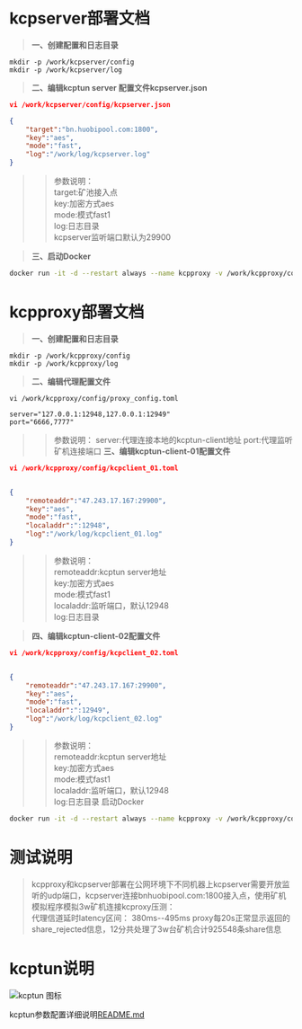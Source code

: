 # kcpserver部署文档
> **一、创建配置和日志目录**
```
mkdir -p /work/kcpserver/config
mkdir -p /work/kcpserver/log
```
>**二、编辑kcptun server 配置文件kcpserver.json**
```json
vi /work/kcpserver/config/kcpserver.json

{
    "target":"bn.huobipool.com:1800",
    "key":"aes", 
    "mode":"fast", 
    "log":"/work/log/kcpserver.log" 
}
```  


>> 参数说明：    
target:矿池接入点  
key:加密方式aes  
mode:模式fast1  
log:日志目录  
kcpserver监听端口默认为29900


> **三、启动Docker**
```bash
docker run -it -d --restart always --name kcpproxy -v /work/kcpproxy/config:/work/config -v /work/kcpproxy/log:/work/log --network=host registry.cn-hongkong.aliyuncs.com/huobipool-public/kcpserver:1.0
```


# kcpproxy部署文档
> **一、创建配置和日志目录**
```
mkdir -p /work/kcpproxy/config
mkdir -p /work/kcpproxy/log
```
> **二、编辑代理配置文件**
```
vi /work/kcpproxy/config/proxy_config.toml

server="127.0.0.1:12948,127.0.0.1:12949"
port="6666,7777"
```
>> 参数说明： 
server:代理连接本地的kcptun-client地址
port:代理监听矿机连接端口
>**三、编辑kcptun-client-01配置文件**
```json
vi /work/kcpproxy/config/kcpclient_01.toml


{
    "remoteaddr":"47.243.17.167:29900",
    "key":"aes",
    "mode":"fast",
    "localaddr":":12948",
    "log":"/work/log/kcpclient_01.log"
}
```  
>> 参数说明：  
remoteaddr:kcptun server地址  
key:加密方式aes  
mode:模式fast1  
localaddr:监听端口，默认12948  
log:日志目录  

  
> **四、编辑kcptun-client-02配置文件**
```json
vi /work/kcpproxy/config/kcpclient_02.toml


{
    "remoteaddr":"47.243.17.167:29900",
    "key":"aes",
    "mode":"fast",
    "localaddr":":12949",
    "log":"/work/log/kcpclient_02.log"
}
```
>> 参数说明：  
remoteaddr:kcptun server地址  
key:加密方式aes  
mode:模式fast1  
localaddr:监听端口，默认12948  
log:日志目录
> 启动Docker
```bash
docker run -it -d --restart always --name kcpproxy -v /work/kcpproxy/config:/work/config -v /work/kcpproxy/log:/work/log --network=host registry.cn-hongkong.aliyuncs.com/huobipool-public/kcpproxy:1.0
```
# 测试说明
> kcpproxy和kcpserver部署在公网环境下不同机器上kcpserver需要开放监听的udp端口，kcpserver连接bnhuobipool.com:1800接入点，使用矿机模拟程序模拟3w矿机连接kcproxy压测：  
代理信道延时latency区间：
380ms--495ms
proxy每20s正常显示返回的share_rejected信息，12分共处理了3w台矿机合计925548条share信息
# kcptun说明
![kcptun 图标](https://github.com/6612172/kcptun/raw/master/kcptun.png)  

kcptun参数配置详细说明[README.md](https://github.com/6612172/kcptun)
